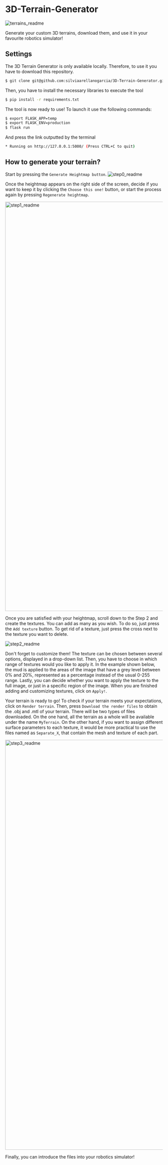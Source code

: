 # 3D-Terrain-Generator

![terrains_readme](https://user-images.githubusercontent.com/63227641/236695131-b1a11414-c043-4aca-8f75-05975d71c6f7.jpeg)

Generate your custom 3D terrains, download them, and use it in your favourite robotics simulator!

## Settings
The 3D Terrain Generator is only available locally. Therefore, to use it you have to download this repository.
```bash
$ git clone git@github.com:silviaarellanogarcia/3D-Terrain-Generator.git
```
Then, you have to install the necessary libraries to execute the tool
```bash
$ pip install -r requirements.txt 
```
The tool is now ready to use! To launch it use the following commands:
```bash
$ export FLASK_APP=temp
$ export FLASK_ENV=production
$ flask run
```
And press the link outputted by the terminal
```bash
* Running on http://127.0.0.1:5000/ (Press CTRL+C to quit)
```
## How to generate your terrain?
Start by pressing the ```Generate Heightmap button```.
![step0_readme](https://user-images.githubusercontent.com/63227641/236695950-6e6a8380-3cda-4d5e-865d-d6b854e656d3.jpeg)

Once  the heightmap appears on the right side of the screen, decide if you want to keep it by clicking the ```Choose this one!``` button, or start the process again by pressing ```Regenerate heightmap```.

<img width="1303" alt="step1_readme" src="https://user-images.githubusercontent.com/63227641/236696024-746bdf00-2c2d-4edf-9fe4-af14e0c284ac.png">

Once you are satisfied with your heightmap, scroll down to the Step 2 and create the textures. You can add as many as you wish. To do so, just press the ```Add texture``` button. To get rid of a texture, just press the cross next to the texture you want to delete.

![step2_readme](https://user-images.githubusercontent.com/63227641/236696106-0e1d9834-6270-4241-ab31-f20ba666153b.jpeg)

Don't forget to customize them! The texture can be chosen between several options, displayed in a drop-down list. Then, you have to choose in which range of textures would you like to apply it. In the example shown below, the mud is applied to the areas of the image that have a grey level between 0% and 20%, represented as a percentage instead of the usual 0-255 range. Lastly, you can decide whether you want to apply the texture to the full image, or just in a specific region of the image. When you are finished adding and customizing textures, click on ```Apply!```.

Your terrain is ready to go! To check if your terrain meets your expectations, click on ```Render terrain```. Then, press ```Download the render files``` to obtain the .obj and .mtl of your terrain. There will be two types of files downloaded. On the one hand, all the terrain as a whole will be available under the name ```MyTerrain```. On the other hand, if you want to assign different surface parameters to each texture, it would be more practical to use the files named as ```Separate_X```, that contain the mesh and texture of each part.
 
 <img width="1305" alt="step3_readme" src="https://user-images.githubusercontent.com/63227641/236696181-ea4651c9-d721-49be-8135-48891546a2b2.png">
 
Finally, you can introduce the files into your robotics simulator!
